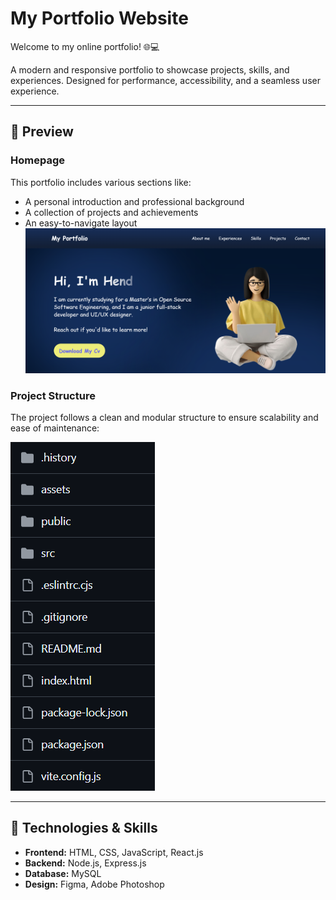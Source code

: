 # My Portfolio Website

Welcome to my online portfolio! 🌐💻  

A modern and responsive portfolio to showcase projects, skills, and experiences. Designed for performance, accessibility, and a seamless user experience.  
 
 ---

## 📸 Preview  
### Homepage  

This portfolio includes various sections like:
- A personal introduction and professional background
- A collection of projects and achievements
- An easy-to-navigate layout
![Homepage](public/home.png)  

### Project Structure 
The project follows a clean and modular structure to ensure scalability and ease of maintenance:

![Project Structure](public/strecture.png)  

---

## 🚀 Technologies & Skills  
- **Frontend:** HTML, CSS, JavaScript, React.js  
- **Backend:** Node.js, Express.js  
- **Database:** MySQL  
- **Design:** Figma, Adobe Photoshop  


